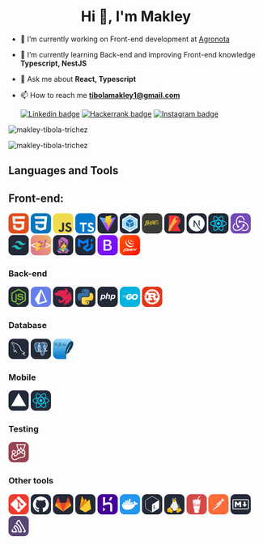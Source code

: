 <h1 align="center">Hi 👋, I'm Makley</h1>

<!--<style>

  .container {
    display: grid;
    grid-template-columns: repeat(2, 1fr);
    gap: 12px;
  }

  @media (max-width: 720px){

  .container {
    display: grid;
    grid-template-columns: repeat(1, 1fr);
  }
  }

</style>-->


<div class='container'>
  <div>

- 🔭 I’m currently working on Front-end development at [Agronota](https://agronota.com.br/)

- 🌱 I’m currently learning Back-end and improving Front-end knowledge **Typescript, NestJS**

- 💬 Ask me about **React, Typescript**

- 📫 How to reach me **tibolamakley1@gmail.com**

  [![Linkedin badge](https://img.shields.io/badge/LinkedIn-0077B5?style=for-the-badge&logo=linkedin&logoColor=white)](www.linkedin.com/in/makley-)
  [![Hackerrank badge](https://img.shields.io/badge/-Hackerrank-2EC866?style=for-the-badge&logo=HackerRank&logoColor=white)](https://www.hackerrank.com/tibolamakley1)
  [![Instagram badge](https://img.shields.io/badge/Instagram-E4405F?style=for-the-badge&logo=instagram&logoColor=white)](https://instagram.com/makley__)

  </div>
  <div>
    <p>
      <img src="https://github-readme-stats.vercel.app/api/top-langs?username=makley-tibola-trichez&show_icons=true&locale=en&layout=compact" alt="makley-tibola-trichez" />
    </p>
    <p>
      <img src="https://github-readme-stats.vercel.app/api?username=makley-tibola-trichez&show_icons=true&locale=en" alt="makley-tibola-trichez" />
    </p>
  </div>

</div>


## Languages and Tools

## Front-end:

<p align="left">
<img src="./svgs/html.svg" alt="html" height="40"/>
<img src="./svgs/css.svg" alt="css" height="40"/>
<img src="./svgs/javascript.svg" alt="javascript" height="40"/>
<img src="./svgs/typescript.svg" alt="typescript" height="40"/>
<img src="./svgs/vite.svg" alt="vite" height="40"/>
<img src="./svgs/webpack.svg" alt="webpack" height="40"/>
<img src="./svgs/babel.svg" alt="babel" height="40"/>
<img src="./svgs/rollup.svg" alt="rollup" height="40"/>
<img src="./svgs/nextjs.svg" alt="nextjs" height="40"/>
<img src="./svgs/react.svg" alt="react" height="40"/>
<img src="./svgs/reduxjs.svg" alt="reduxjs" height="40"/>
<img src="./svgs/tailwindcss.svg" alt="tailwindcss" height="40"/>
<img src="./svgs/styledComponents.svg" alt="styledComponents" height="40"/>
<img src="./svgs/emotion.svg" alt="emotion" height="40"/>
<img src="./svgs/mui.svg" alt="mui" height="40"/>
<img src="./svgs/bootstrap.svg" alt="bootstrap" height="40"/>
<img src="./svgs/jquery.svg" alt="jquery" height="40"/>

</p>

### Back-end

<p align="left">

  <img src="./svgs/nodejs.svg" alt="nodejs" height="40"/>
  <img src="./svgs/prisma.svg" alt="prisma" height="40"/>
  <img src="./svgs/nestjs.svg" alt="nestjs" height="40"/>
  <img src="./svgs/python.svg" alt="python" height="40"/>
  <img src="./svgs/php.svg" alt="php" height="40"/>
  <img src="./svgs/golang.svg" alt="golang" height="40"/>
  <img src="./svgs/rust.svg" alt="rust" height="40"/>

</p>

### Database

<p align="left">
 <img src="./svgs/mysql.svg" alt="mysql" height="40"/>
  <img src="./svgs/postgres.svg" alt="postgres" height="40"/>
  <img src="./svgs/sqlite.svg" alt="sqlite" height="40"/>

</p>

### Mobile

<p align='left'>
  <img src="./svgs/expo.svg" alt="expo" height="40"/>
  <img src="./svgs/react.svg" alt="react" height="40">
</p>

### Testing

<p align="left">
  <a href="https://jestjs.io" target="_blank" rel="noreferrer">
   <img src="./svgs/jest.svg" alt="jest" height="40"/>
  </a>
</p>

### Other tools

<p align="left">
  <img src="./svgs/git.svg" alt="git" height="40"/>
  <img src="./svgs/github.svg" alt="github" height="40"/>
  <img src="./svgs/gitlab.svg" alt="gitlab" height="40"/>
  <img src="./svgs/firebase.svg" alt="firebase" height="40"/>
  
  <img src="./svgs/heroku.svg" alt="heroku" height="40"/>
  <img src="./svgs/docker.svg" alt="docker" height="40"/>
  <img src="./svgs/shell.svg" alt="shell" height="40"/>
  <img src="./svgs/linux.svg" alt="linux" height="40"/>

  <img src="./svgs/gulpjs.svg" alt="gulpjs" height="40"/>
  <img src="./svgs/postman.svg" alt="postman" height="40"/>
  <img src="./svgs/markdown.svg" alt="markdown" height="40"/>
  <img src="./svgs/sentry.svg" alt="sentry" height="40"/>
</p>
